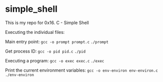 # simple_shell
This is my repo for 0x16. C - Simple Shell

Executing the individual files: <br/>

Main entry point:
`gcc -o prompt prompt.c`
`./prompt`

Get process ID:
`gcc -o pid pid.c`
`./pid`

Executing a program:
`gcc -o exec exec.c`
`./exec`

Print the current environment variables:
`gcc -o env-environ env-environ.c`
`./env-environ`

``
``

``
``

``
``
